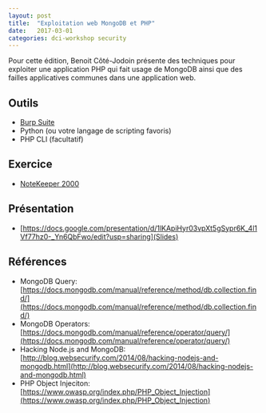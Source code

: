 ```yaml
---
layout: post
title:  "Exploitation web MongoDB et PHP"
date:   2017-03-01
categories: dci-workshop security
---
```


Pour cette édition, Benoit Côté-Jodoin présente des techniques pour exploiter une application PHP qui fait usage de MongoDB ainsi que des failles applicatives communes dans une application web.

## Outils
- [Burp Suite](https://portswigger.net/burp/)
- Python (ou votre langage de scripting favoris)
- PHP CLI (facultatif)

## Exercice
- [NoteKeeper 2000](http://notes.workshop.dciets.com/)

## Présentation
- [https://docs.google.com/presentation/d/1lKApiHyr03vpXt5gSypr6K_4l1Vf77hz0-_Yn6QbFwo/edit?usp=sharing](Slides)

## Références
- MongoDB Query: [https://docs.mongodb.com/manual/reference/method/db.collection.find/](https://docs.mongodb.com/manual/reference/method/db.collection.find/)
- MongoDB Operators: [https://docs.mongodb.com/manual/reference/operator/query/](https://docs.mongodb.com/manual/reference/operator/query/)
- Hacking Node.js and MongoDB: [http://blog.websecurify.com/2014/08/hacking-nodejs-and-mongodb.html](http://blog.websecurify.com/2014/08/hacking-nodejs-and-mongodb.html)
- PHP Object Injeciton: [https://www.owasp.org/index.php/PHP_Object_Injection](https://www.owasp.org/index.php/PHP_Object_Injection)
